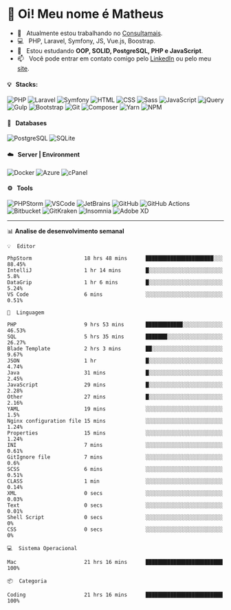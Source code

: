 # 👋 Oi! Meu nome é Matheus

- 🔭 &nbsp; Atualmente estou trabalhando no [Consultamais](https://consultamais.com.br/).
- 💻 &nbsp; PHP, Laravel, Symfony, JS, Vue.js, Boostrap.
- 🌱 &nbsp; Estou estudando **OOP, SOLID, PostgreSQL, PHP e JavaScript**.
- 📫 &nbsp; Você pode entrar em contato comigo pelo [LinkedIn](https://www.linkedin.com/in/matheuscamargoxavier/) ou pelo meu [site](https://matheuscamargo.co).

#### 💡 &nbsp; Stacks:
![PHP](https://img.shields.io/badge/-PHP-777BB4?&logo=php&logoColor=FFFFFF)
![Laravel](https://img.shields.io/badge/-Laravel-FF2D20?&logo=laravel&logoColor=FFFFFF)
![Symfony](https://img.shields.io/badge/-Symfony-000000?&logo=symfony&logoColor=FFFFFF)
![HTML](https://img.shields.io/badge/-HTML-E34F26?&logo=html5&logoColor=FFFFFF)
![CSS](https://img.shields.io/badge/-CSS-1572B6?&logo=css3&logoColor=FFFFFF)
![Sass](https://img.shields.io/badge/-Sass-CC6699?&logo=sass&logoColor=FFFFFF)
![JavaScript](https://img.shields.io/badge/-JavaScript-F7DF1E?&logo=javascript&logoColor=FFFFFF)
![jQuery](https://img.shields.io/badge/-jQuery-0769AD?&logo=jquery&logoColor=FFFFFF)
![Gulp](https://img.shields.io/badge/-Gulp-CF4647?&logo=gulp&logoColor=FFFFFF)
![Bootstrap](https://img.shields.io/badge/-Bootstrap-7952B3?&logo=bootstrap&logoColor=FFFFFF)
![Git](https://img.shields.io/badge/-Git-F05032?&logo=git&logoColor=FFFFFF)
![Composer](https://img.shields.io/badge/-Composer-885630?&logo=composer&logoColor=FFFFFF)
![Yarn](https://img.shields.io/badge/-Yarn-2C8EBB?&logo=yarn&logoColor=FFFFFF)
![NPM](https://img.shields.io/badge/-npm-CB3837?&logo=npm&logoColor=FFFFFF)

#### 💾 &nbsp; Databases
![PostgreSQL](https://img.shields.io/badge/-PostgreSQL-336791?&logo=PostgreSQL&logoColor=FFFFFF)
![SQLite](https://img.shields.io/badge/-SQLite-003B57?&logo=SQLite&logoColor=FFFFFF)

#### ☁️ &nbsp; Server | Environment
![Docker](https://img.shields.io/badge/-Docker-2496ED?&logo=docker&logoColor=FFFFFF)
![Azure](https://img.shields.io/badge/-Azure-0089D6?&logo=microsoft%20azure&logoColor=FFFFFF)
![cPanel](https://img.shields.io/badge/-cPanel-FF6C2C?&logo=cpanel&logoColor=FFFFFF)

#### ⚙️ &nbsp; Tools
![PHPStorm](https://img.shields.io/badge/-PHPStorm-000000?&logo=PHPStorm&logoColor=FFFFFF)
![VSCode](https://img.shields.io/badge/-VSCode-007ACC?&logo=Visual%20Studio%20Code&logoColor=FFFFFF) 
![JetBrains](https://img.shields.io/badge/-JetBrains-000000?&logo=jetbrains&logoColor=FFFFFF) 
![GitHub](https://img.shields.io/badge/-GitHub-181717?&logo=github&logoColor=FFFFFF) 
![GitHub Actions](https://img.shields.io/badge/-GitHub%20Actions-181717?&logo=GitHub%20Actions&logoColor=FFFFFF) 
![Bitbucket](https://img.shields.io/badge/-Bitbucket-0052CC?&logo=bitbucket&logoColor=FFFFFF)
![GitKraken](https://img.shields.io/badge/-GitKraken-179287?&logo=GitKraken&logoColor=FFFFFF)
![Insomnia](https://img.shields.io/badge/-Insomnia-5849BE?&logo=Insomnia&logoColor=FFFFFF)
![Adobe XD](https://img.shields.io/badge/-Adobe%20XD-FF61F6?&logo=adobe%20xd&logoColor=FFFFFF) 
_______

📊  **Analise de desenvolvimento semanal**
```text
💡  Editor

PhpStorm                 18 hrs 48 mins      ██████████████████████░░░     88.45%
IntelliJ                 1 hr 14 mins        █░░░░░░░░░░░░░░░░░░░░░░░░       5.8%
DataGrip                 1 hr 6 mins         █░░░░░░░░░░░░░░░░░░░░░░░░      5.24%
VS Code                  6 mins              ░░░░░░░░░░░░░░░░░░░░░░░░░      0.51%
```
```text
💬  Linguagem

PHP                      9 hrs 53 mins       ████████████░░░░░░░░░░░░░     46.53%
SQL                      5 hrs 35 mins       ███████░░░░░░░░░░░░░░░░░░     26.27%
Blade Template           2 hrs 3 mins        ██░░░░░░░░░░░░░░░░░░░░░░░      9.67%
JSON                     1 hr                █░░░░░░░░░░░░░░░░░░░░░░░░      4.74%
Java                     31 mins             █░░░░░░░░░░░░░░░░░░░░░░░░      2.45%
JavaScript               29 mins             █░░░░░░░░░░░░░░░░░░░░░░░░      2.28%
Other                    27 mins             █░░░░░░░░░░░░░░░░░░░░░░░░      2.16%
YAML                     19 mins             ░░░░░░░░░░░░░░░░░░░░░░░░░       1.5%
Nginx configuration file 15 mins             ░░░░░░░░░░░░░░░░░░░░░░░░░      1.24%
Properties               15 mins             ░░░░░░░░░░░░░░░░░░░░░░░░░      1.24%
INI                      7 mins              ░░░░░░░░░░░░░░░░░░░░░░░░░      0.61%
GitIgnore file           7 mins              ░░░░░░░░░░░░░░░░░░░░░░░░░       0.6%
SCSS                     6 mins              ░░░░░░░░░░░░░░░░░░░░░░░░░      0.51%
CLASS                    1 min               ░░░░░░░░░░░░░░░░░░░░░░░░░      0.14%
XML                      0 secs              ░░░░░░░░░░░░░░░░░░░░░░░░░      0.03%
Text                     0 secs              ░░░░░░░░░░░░░░░░░░░░░░░░░      0.01%
Shell Script             0 secs              ░░░░░░░░░░░░░░░░░░░░░░░░░         0%
CSS                      0 secs              ░░░░░░░░░░░░░░░░░░░░░░░░░         0%
```
```text
💻  Sistema Operacional

Mac                      21 hrs 16 mins      █████████████████████████       100%
```
```text
📦  Categoria

Coding                   21 hrs 16 mins      █████████████████████████       100%
```
